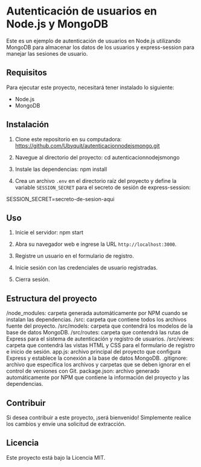 # Autenticación de usuarios en Node.js y MongoDB

Este es un ejemplo de autenticación de usuarios en Node.js utilizando MongoDB para almacenar los datos de los usuarios y express-session para manejar las sesiones de usuario.

## Requisitos

Para ejecutar este proyecto, necesitará tener instalado lo siguiente:

- Node.js
- MongoDB

## Instalación

1. Clone este repositorio en su computadora:
https://github.com/Ubyquit/autenticacionnodejsmongo.git

2. Navegue al directorio del proyecto:
cd autenticacionnodejsmongo


3. Instale las dependencias:
npm install


4. Crea un archivo `.env` en el directorio raíz del proyecto y define la variable `SESSION_SECRET` para el secreto de sesión de express-session:

SESSION_SECRET=secreto-de-sesion-aqui


## Uso

1. Inicie el servidor:
npm start


2. Abra su navegador web e ingrese la URL `http://localhost:3000`.

3. Registre un usuario en el formulario de registro.

4. Inicie sesión con las credenciales de usuario registradas.

5. Cierra sesión.

## Estructura del proyecto

/node_modules: carpeta generada automáticamente por NPM cuando se instalan las dependencias.
/src: carpeta que contiene todos los archivos fuente del proyecto.
/src/models: carpeta que contendrá los modelos de la base de datos MongoDB.
/src/routes: carpeta que contendrá las rutas de Express para el sistema de autenticación y registro de usuarios.
/src/views: carpeta que contendrá las vistas HTML y CSS para el formulario de registro e inicio de sesión.
app.js: archivo principal del proyecto que configura Express y establece la conexión a la base de datos MongoDB.
.gitignore: archivo que especifica los archivos y carpetas que se deben ignorar en el control de versiones con Git.
package.json: archivo generado automáticamente por NPM que contiene la información del proyecto y las dependencias.


## Contribuir

Si desea contribuir a este proyecto, ¡será bienvenido! Simplemente realice los cambios y envíe una solicitud de extracción.

## Licencia

Este proyecto está bajo la Licencia MIT.
